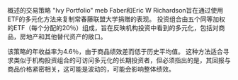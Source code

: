 概述的交易策略 "Ivy Portfolio" meb Faber和Eric W Richardson旨在通过使用ETF的多元化方法来复制常春藤联盟大学捐赠的表现。 投资组合由五个同等加权的ETF（每个分配的20％）组成，旨在反映机构投资中看到的多元化，包括对商品，房地产和其他替代资产的敞口。

该策略的年收益率为4.6％，由于商品绩效差而低于历史平均值。 这种方法适合寻求类似于机构投资组合的可访问多元化的长期投资者，但必须指出的是，其回报与商品价格紧密相关，这可能是波动的，可能会影响整体绩效。